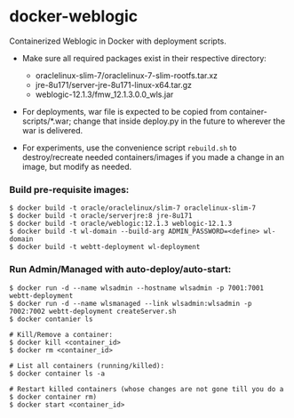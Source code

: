 # docker-weblogic
Containerized Weblogic in Docker with deployment scripts.

- Make sure all required packages exist in their respective directory:
  - oraclelinux-slim-7/oraclelinux-7-slim-rootfs.tar.xz
  - jre-8u171/server-jre-8u171-linux-x64.tar.gz
  - weblogic-12.1.3/fmw_12.1.3.0.0_wls.jar

- For deployments, war file is expected to be copied from container-scripts/*.war; change that inside deploy.py in the future to wherever the war is delivered. 
- For experiments, use the convenience script ```rebuild.sh``` to destroy/recreate needed containers/images if you made a change in an image, but modify as needed. 

### Build pre-requisite images:
```
$ docker build -t oracle/oraclelinux/slim-7 oraclelinux-slim-7
$ docker build -t oracle/serverjre:8 jre-8u171
$ docker build -t oracle/weblogic:12.1.3 weblogic-12.1.3
$ docker build -t wl-domain --build-arg ADMIN_PASSWORD=<define> wl-domain
$ docker build -t webtt-deployment wl-deployment
```

### Run Admin/Managed with auto-deploy/auto-start:

```
$ docker run -d --name wlsadmin --hostname wlsadmin -p 7001:7001 webtt-deployment
$ docker run -d --name wlsmanaged --link wlsadmin:wlsadmin -p 7002:7002 webtt-deployment createServer.sh
$ docker contanier ls 

# Kill/Remove a container:
$ docker kill <container_id>
$ docker rm <container_id>

# List all containers (running/killed):
$ docker container ls -a 

# Restart killed containers (whose changes are not gone till you do a $ docker container rm)
$ docker start <container_id>
```
